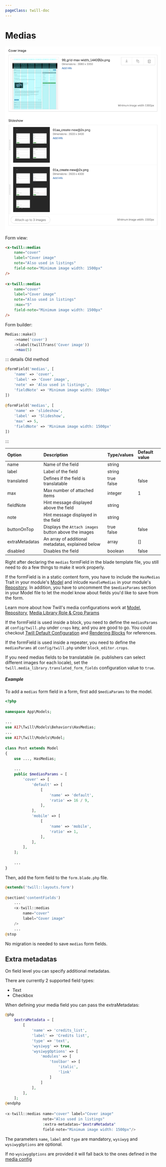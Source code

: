 ```yaml
---
pageClass: twill-doc
---
```


# Medias

![screenshot](../.vuepress/public/_media/medias.png)

Form view:
```html 
<x-twill::medias 
    name="cover" 
    label="Cover image"
    note="Also used in listings"
    field-note="Minimum image width: 1500px"
/>

<x-twill::medias 
    name="cover" 
    label="Cover image"
    note="Also used in listings"
    :max="5"
    field-note="Minimum image width: 1500px"
/>
```

Form builder:
```php
Medias::make()
    ->name('cover')
    ->label(twillTrans('Cover image'))
    ->max(5)
```

::: details Old method
```php
@formField('medias', [
    'name' => 'cover',
    'label' => 'Cover image',
    'note' => 'Also used in listings',
    'fieldNote' => 'Minimum image width: 1500px'
])

@formField('medias', [
    'name' => 'slideshow',
    'label' => 'Slideshow',
    'max' => 5,
    'fieldNote' => 'Minimum image width: 1500px'
])
```
:::

| Option         | Description                                          | Type/values    | Default value |
|:---------------|:-----------------------------------------------------|:---------------|:--------------|
| name           | Name of the field                                    | string         |               |
| label          | Label of the field                                   | string         |               |
| translated     | Defines if the field is translatable                 | true<br/>false | false         |
| max            | Max number of attached items                         | integer        | 1             |
| fieldNote      | Hint message displayed above the field               | string         |               |
| note           | Hint message displayed in the field                  | string         |               |
| buttonOnTop    | Displays the `Attach images` button above the images | true<br/>false | false         |
| extraMetadatas | An array of additional metadatas, explained below    | array          | []            |
| disabled       | Disables the field                                   | boolean        | false         |


Right after declaring the `medias` formField in the blade template file, you still need to do a few things to make it work properly.

If the formField is in a static content form, you have to include the `HasMedias` Trait in your module's [Model](/crud-modules/models.html) and inlcude `HandleMedias` in your module's [Repository](/crud-modules/repositories.html). In addition, you have to uncomment the `$mediasParams` section in your Model file to let the model know about fields you'd like to save from the form.

Learn more about how Twill's media configurations work at [Model](/crud-modules/models.html), [Repository](/crud-modules/repositories.html), [Media Library Role & Crop Params](/media-library/image-rendering-service.html)

If the formField is used inside a block, you need to define the `mediasParams` at `config/twill.php` under `crops` key, and you are good to go. You could checkout [Twill Default Configuration](/block-editor/default-configuration.html) and [Rendering Blocks](/block-editor/rendering-blocks.html) for references.

If the formField is used inside a repeater, you need to define the `mediasParams` at `config/twill.php` under `block_editor.crops`.

If you need medias fields to be translatable (ie. publishers can select different images for each locale), set the `twill.media_library.translated_form_fields` configuration value to `true`.

##### Example

To add a `medias` form field in a form, first add `$mediaParams` to the model.

```php
<?php

namespace App\Models;

...
use A17\Twill\Models\Behaviors\HasMedias;
...
use A17\Twill\Models\Model;

class Post extends Model
{
    use ..., HasMedias;

    ...
    public $mediasParams = [
        'cover' => [
            'default' => [
                [
                    'name' => 'default',
                    'ratio' => 16 / 9,
                ],
            ],
            'mobile' => [
                [
                    'name' => 'mobile',
                    'ratio' => 1,
                ],
            ],
        ],
    ];

    ...
}
```

Then, add the form field to the `form.blade.php` file.

```php
@extends('twill::layouts.form')

@section('contentFields')
    ...
    <x-twill::medias
        name="cover"
        label="Cover image"
    />
    ...
@stop
```

No migration is needed to save `medias` form fields.

## Extra metadatas

On field level you can specify additional metadatas.

There are currently 2 supported field types:

- Text
- Checkbox

When defining your media field you can pass the extraMetadatas:

```php
@php
    $extraMetadata = [
        [
            'name' => 'credits_list',
            'label' => 'Credits list',
            'type' => 'text',
            'wysiwyg' => true,
            'wysiwygOptions' => [
                'modules' => [
                    'toolbar' => [
                        'italic',
                        'link'
                    ]
                ]
            ],
        ],
    ];
@endphp

<x-twill::medias name="cover" label="Cover image"
                 note="Also used in listings"
                 :extra-metadatas="$extraMetadata"
                 field-note="Minimum image width: 1500px"/>
```

The parameters `name`, `label` and `type` are mandatory, `wysiwyg` and `wysiwygOptions` are optional.

If no `wysiwygOptions` are provided it will fall back to the ones defined in the [media config](/getting-started/configuration.html#media-library/)

